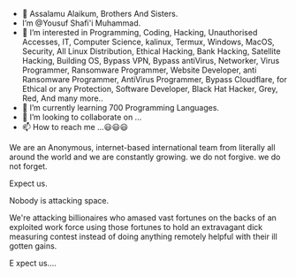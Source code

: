 - 👋 Assalamu Alaikum, Brothers And Sisters.
-  I’m @Yousuf Shafi'i Muhammad.
- 👀 I’m interested in Programming, Coding, Hacking, Unauthorised Accesses, IT, Computer Science, kalinux, Termux, Windows, MacOS, Security, All Linux Distribution, Ethical Hacking, Bank Hacking, Satellite Hacking, Building OS, Bypass VPN, Bypass antiVirus, Networker, Virus Programmer, Ransomware Programmer, Website Developer, anti Ransomware Programmer, AntiVirus Programmer, Bypass Cloudflare, for Ethical or any Protection, Software Developer, Black Hat Hacker, Grey, Red, And many more..
- 🌱 I’m currently learning 700 Programming Languages.
- 💞️ I’m looking to collaborate on ...
- 📫 How to reach me ...😃😃😃

<!---
Yousuf9963/Yousuf9963 is a ✨ special ✨ repository because its `README.md` (this file) appears on your GitHub profile.
You can click the Preview link to take a look at your changes.
--->
We are an Anonymous, internet-based international team from literally all around the world and we are constantly growing. we do not forgive. we do not forget. 

Expect us.

Nobody is attacking space.

We're attacking billionaires who amased vast fortunes on the backs of an exploited work force using those fortunes to hold an extravagant dick measuring contest instead of doing anything remotely helpful with their ill gotten gains.

E xpect us....
 
